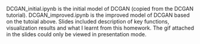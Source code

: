 DCGAN_initial.ipynb is the initial model of DCGAN (copied from the DCGAN tutorial).
DCGAN_improved.ipynb is the improved model of DCGAN based on the tutoial above.
Slides included description of key functions, visualization results and what I learnt from this homework. The gif attached in the slides could only be viewed in presentation mode.

